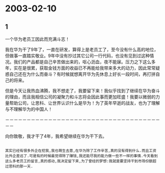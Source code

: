 # 2003-02-10

## 1

一个华为老员工因此而充满斗志！ 

我在华为干了9年了，一直在研发，算得上是老员工了，至今没有什么高的地位，但做事一直踏实敬业。9年中没有抄过其它公司一行代码，也没有见到过这种情况。我们的产品都是自己辛苦做出来的，呕心沥血，夜不能寐。压力之下这么多年，实在是很累，获取金钱方面的收益已不再能给我带来多大的动力，因此常常疑惑自己还在为什么而奋斗？有时候就想离开华为先休息上好长一段时间，再打拼自己的将来。

但是今天让我热血沸腾，我不想走了，我要留下来！我似乎找到了继续在华为奋斗的理由，而且我相信公司的凝聚力和斗志将会因此事而更加旺盛！我要以微弱的力量帮助公司，让思科、让世界认识什么是华为！为了英年早逝的战友，也为了理解与不理解华为的中国人！

－－－－－－－－－－－－－－－－－－－－－－－－－－－－－－－－－－－－－－

向你致敬，我才干了4年，我希望继续在华为干下去。

~~~~~~~~~~~~

其实已经有很多外企在挖我,我也萌生去意,在华为除了工作辛苦,真的没有得到什么.而且工资比外企差远了.可是有的时候最觉得除了赚钱,我还能尽我的能力做一些不一样的事情.今天看到这么多老员工的留言,真的感动,我决定留下来,为了曾经的梦想:我就是要坚持干到市场份额超过思科的那一天.

